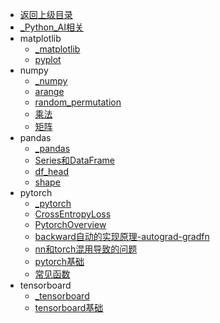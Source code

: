 - [返回上级目录](../_sidebar.md)
- [_Python_AI相关](_Python_AI相关.md)
- matplotlib
    - [_matplotlib](matplotlib/_matplotlib.md)
    - [pyplot](matplotlib/pyplot.md)
- numpy
    - [_numpy](numpy/_numpy.md)
    - [arange](numpy/arange.md)
    - [random_permutation](numpy/random_permutation.md)
    - [乘法](numpy/乘法.md)
    - [矩阵](numpy/矩阵.md)
- pandas
    - [_pandas](pandas/_pandas.md)
    - [Series和DataFrame](pandas/Series和DataFrame.md)
    - [df_head](pandas/df_head.md)
    - [shape](pandas/shape.md)
- pytorch
    - [_pytorch](pytorch/_pytorch.md)
    - [CrossEntropyLoss](pytorch/CrossEntropyLoss.md)
    - [PytorchOverview](pytorch/PytorchOverview.md)
    - [backward自动的实现原理-autograd-gradfn](pytorch/backward自动的实现原理-autograd-gradfn.md)
    - [nn和torch混用导致的问题](pytorch/nn和torch混用导致的问题.md)
    - [pytorch基础](pytorch/pytorch基础.md)
    - [常见函数](pytorch/常见函数.md)
- tensorboard
    - [_tensorboard](tensorboard/_tensorboard.md)
    - [tensorboard基础](tensorboard/tensorboard基础.md)